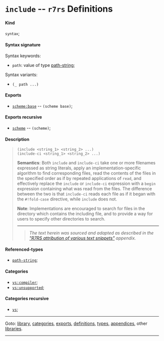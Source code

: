 

<a id='definition__r7rs__include'></a>

# `include` -- `r7rs` Definitions


<a id='definition__r7rs__include__kind'></a>

#### Kind

`syntax`;


<a id='definition__r7rs__include__syntax-signature'></a>

#### Syntax signature

Syntax keywords:
 * `path`: value of type [path-string](../../r7rs/types/path-string.md#type__r7rs__path-string);

Syntax variants:
 * `(_ path ...)`


<a id='definition__r7rs__include__exports'></a>

#### Exports

 * [`scheme:base`](../../r7rs/exports/scheme_3a_base.md#export__r7rs__scheme_3a_base) -- `(scheme base)`;


<a id='definition__r7rs__include__exports-recursive'></a>

#### Exports recursive

 * [`scheme`](../../r7rs/exports/scheme.md#export__r7rs__scheme) -- `(scheme)`;


<a id='definition__r7rs__include__description'></a>

#### Description

> ````
> (include <string_1> <string_2> ...)
> (include-ci <string_1> <string_2> ...)
> ````
> 
> 
> **Semantics**:
> Both `include` and
> `include-ci` take one or more filenames expressed as string literals,
> apply an implementation-specific algorithm to find corresponding files,
> read the contents of the files in the specified order as if by repeated applications
> of `read`,
> and effectively replace the `include` or `include-ci` expression
> with a `begin` expression containing what was read from the files.
> The difference between the two is that `include-ci` reads each file
> as if it began with the `#!fold-case` directive, while `include`
> does not.
> 
> **Note**:
> Implementations are encouraged to search for files in the directory
> which contains the including file, and to provide a way for users to
> specify other directories to search.
> 
> 
> ----
> > *The text herein was sourced and adapted as described in the ["R7RS attribution of various text snippets"](../../r7rs/appendices/attribution.md#appendix__r7rs__attribution) appendix.*


<a id='definition__r7rs__include__referenced-types'></a>

#### Referenced-types

 * [`path-string`](../../r7rs/types/path-string.md#type__r7rs__path-string);


<a id='definition__r7rs__include__categories'></a>

#### Categories

 * [`vs:compiler`](../../r7rs/categories/vs_3a_compiler.md#category__r7rs__vs_3a_compiler);
 * [`vs:unsupported`](../../r7rs/categories/vs_3a_unsupported.md#category__r7rs__vs_3a_unsupported);


<a id='definition__r7rs__include__categories-recursive'></a>

#### Categories recursive

 * [`vs`](../../r7rs/categories/vs.md#category__r7rs__vs);

----

Goto: [library](../../r7rs/_index.md#library__r7rs), [categories](../../r7rs/categories/_index.md#toc__r7rs__categories), [exports](../../r7rs/exports/_index.md#toc__r7rs__exports), [definitions](../../r7rs/definitions/_index.md#toc__r7rs__definitions), [types](../../r7rs/types/_index.md#toc__r7rs__types), [appendices](../../r7rs/appendices/_index.md#toc__r7rs__appendices), other [libraries](../../_libraries.md#toc__libraries).

----

